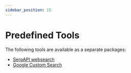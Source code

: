 ```yaml
---
sidebar_position: 15
---
```


# Predefined Tools

The following tools are available as a separate packages:

- [SerpAPI websearch](/integration/tool/serpapi)
- [Google Custom Search](/integration/tool/google-custom-search)
